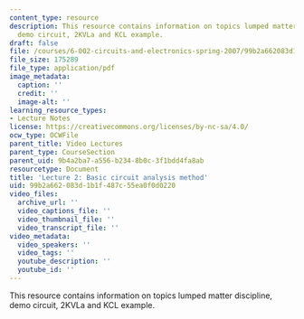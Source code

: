 ```yaml
---
content_type: resource
description: This resource contains information on topics lumped matter discipline,
  demo circuit, 2KVLa and KCL example.
draft: false
file: /courses/6-002-circuits-and-electronics-spring-2007/99b2a662083d1b1f487c55ea0f0d0220_6002_l2.pdf
file_size: 175289
file_type: application/pdf
image_metadata:
  caption: ''
  credit: ''
  image-alt: ''
learning_resource_types:
- Lecture Notes
license: https://creativecommons.org/licenses/by-nc-sa/4.0/
ocw_type: OCWFile
parent_title: Video Lectures
parent_type: CourseSection
parent_uid: 9b4a2ba7-a556-b234-8b0c-3f1bdd4fa8ab
resourcetype: Document
title: 'Lecture 2: Basic circuit analysis method'
uid: 99b2a662-083d-1b1f-487c-55ea0f0d0220
video_files:
  archive_url: ''
  video_captions_file: ''
  video_thumbnail_file: ''
  video_transcript_file: ''
video_metadata:
  video_speakers: ''
  video_tags: ''
  youtube_description: ''
  youtube_id: ''
---
```

This resource contains information on topics lumped matter discipline, demo circuit, 2KVLa and KCL example.